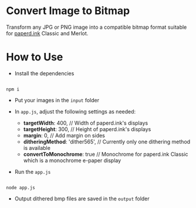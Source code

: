 # Convert Image to Bitmap
Transform any JPG or PNG image into a compatible bitmap format suitable for [paperd.ink](https://paperd.ink) Classic and Merlot.

# How to Use
- Install the dependencies
```

npm i

```

- Put your images in the `input` folder
- In `app.js`, adjust the following settings as needed:
  - **targetWidth**: 400, // Width of paperd.ink's displays
  - **targetHeight**: 300, // Height of paperd.ink's displays
  - **margin**: 0, // Add margin on sides
  - **ditheringMethod**: 'dither565', // Currently only one dithering method is available
  - **convertToMonochrome**: true // Monochrome for paperd.ink Classic which is a monochrome e-paper display

- Run the `app.js`
```

node app.js

```
- Output dithered bmp files are saved in the `output` folder
